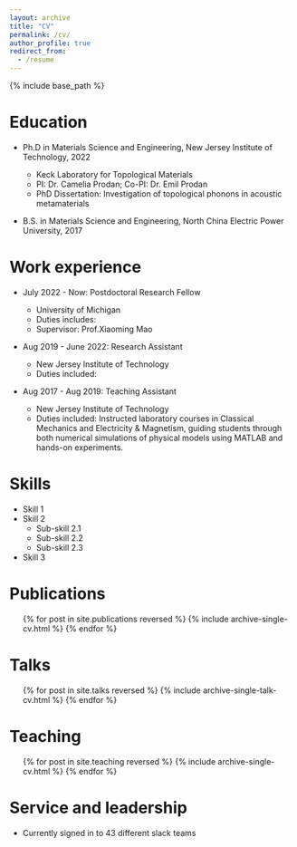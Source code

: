 ```yaml
---
layout: archive
title: "CV"
permalink: /cv/
author_profile: true
redirect_from:
  - /resume
---
```


{% include base_path %}

Education
======
* Ph.D in Materials Science and Engineering, New Jersey Institute of Technology, 2022
    * Keck Laboratory for Topological Materials
    * PI: Dr. Camelia Prodan; Co-PI: Dr. Emil Prodan
    * PhD Dissertation: Investigation of topological phonons in acoustic metamaterials
      
* B.S. in Materials Science and Engineering, North China Electric Power University, 2017

Work experience
======
* July 2022 - Now: Postdoctoral Research Fellow
  * University of Michigan
  * Duties includes: 
  * Supervisor: Prof.Xiaoming Mao

* Aug 2019 - June 2022: Research Assistant
  * New Jersey Institute of Technology
  * Duties included: 

* Aug 2017 - Aug 2019: Teaching Assistant
  * New Jersey Institute of Technology
  * Duties included: Instructed laboratory courses in Classical Mechanics and Electricity & Magnetism, guiding students through both numerical simulations of physical models using MATLAB and hands-on experiments.
  
Skills
======
* Skill 1
* Skill 2
  * Sub-skill 2.1
  * Sub-skill 2.2
  * Sub-skill 2.3
* Skill 3

Publications
======
  <ul>{% for post in site.publications reversed %}
    {% include archive-single-cv.html %}
  {% endfor %}</ul>
  
Talks
======
  <ul>{% for post in site.talks reversed %}
    {% include archive-single-talk-cv.html  %}
  {% endfor %}</ul>
  
Teaching
======
  <ul>{% for post in site.teaching reversed %}
    {% include archive-single-cv.html %}
  {% endfor %}</ul>
  
Service and leadership
======
* Currently signed in to 43 different slack teams
